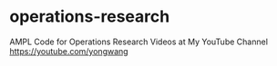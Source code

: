 # operations-research
AMPL Code for Operations Research Videos at My YouTube Channel https://youtube.com/yongwang
